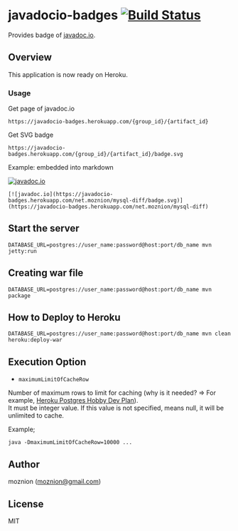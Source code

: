 javadocio-badges [![Build Status](https://travis-ci.org/moznion/javadocio-badges.svg?branch=master)](https://travis-ci.org/moznion/javadocio-badges)
==

Provides badge of [javadoc.io](http://www.javadoc.io/).

Overview
--

This application is now ready on Heroku.

### Usage

Get page of javadoc.io

    https://javadocio-badges.herokuapp.com/{group_id}/{artifact_id}

Get SVG badge

    https://javadocio-badges.herokuapp.com/{group_id}/{artifact_id}/badge.svg

Example: embedded into markdown

[![javadoc.io](https://javadocio-badges.herokuapp.com/net.moznion/mysql-diff/badge.svg)](https://javadocio-badges.herokuapp.com/net.moznion/mysql-diff)

    [![javadoc.io](https://javadocio-badges.herokuapp.com/net.moznion/mysql-diff/badge.svg)](https://javadocio-badges.herokuapp.com/net.moznion/mysql-diff)

Start the server
--

    DATABASE_URL=postgres://user_name:password@host:port/db_name mvn jetty:run

Creating war file
--

    DATABASE_URL=postgres://user_name:password@host:port/db_name mvn package

How to Deploy to Heroku
--

    DATABASE_URL=postgres://user_name:password@host:port/db_name mvn clean heroku:deploy-war

Execution Option
--

- `maximumLimitOfCacheRow`

Number of maximum rows to limit for caching (why is it needed? => For example, [Heroku Postgres Hobby Dev Plan](https://devcenter.heroku.com/articles/heroku-postgres-plans#hobby-tier)).  
It must be integer value. If this value is not specified, means null, it will be unlimited to cache.

Example;

```
java -DmaximumLimitOfCacheRow=10000 ...
```

Author
--

moznion (<moznion@gmail.com>)

License
--

MIT

